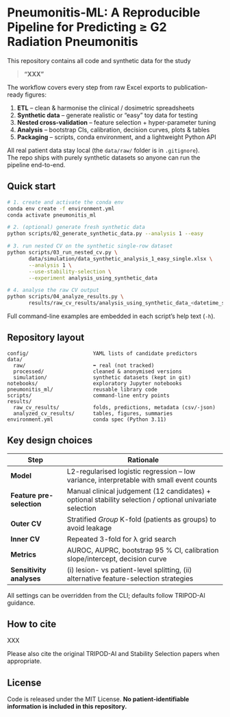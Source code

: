 # Pneumonitis-ML: A Reproducible Pipeline for Predicting ≥ G2 Radiation Pneumonitis

This repository contains all code and synthetic data for the study

> **“XXX”**

The workflow covers every step from raw Excel exports to publication-ready figures:

1. **ETL** – clean & harmonise the clinical / dosimetric spreadsheets  
2. **Synthetic data** – generate realistic or “easy” toy data for testing  
3. **Nested cross-validation** – feature selection + hyper-parameter tuning  
4. **Analysis** – bootstrap CIs, calibration, decision curves, plots & tables  
5. **Packaging** – scripts, conda environment, and a lightweight Python API

All real patient data stay local (the `data/raw/` folder is in `.gitignore`).  
The repo ships with purely synthetic datasets so anyone can run the pipeline end-to-end.

## Quick start

```bash
# 1. create and activate the conda env
conda env create -f environment.yml
conda activate pneumonitis_ml

# 2. (optional) generate fresh synthetic data
python scripts/02_generate_synthetic_data.py --analysis 1 --easy

# 3. run nested CV on the synthetic single-row dataset
python scripts/03_run_nested_cv.py \
       data/simulation/data_synthetic_analysis_1_easy_single.xlsx \
       --analysis 1 \
       --use-stability-selection \
       --experiment analysis_using_synthetic_data

# 4. analyse the raw CV output
python scripts/04_analyze_results.py \
       results/raw_cv_results/analysis_using_synthetic_data_<datetime_stamp>
```

Full command-line examples are embedded in each script’s help text (`-h`).

## Repository layout

```
config/                     YAML lists of candidate predictors
data/
  raw/                      ⬅ real (not tracked)
  processed/                cleaned & anonymised versions
  simulation/               synthetic datasets (kept in git)
notebooks/                  exploratory Jupyter notebooks
pneumonitis_ml/             reusable library code
scripts/                    command-line entry points
results/
  raw_cv_results/           folds, predictions, metadata (csv/-json)
  analyzed_cv_results/      tables, figures, summaries
environment.yml             conda spec (Python 3.11)
```

## Key design choices

| Step                      | Rationale                                                                                |
| ------------------------- | ---------------------------------------------------------------------------------------- |
| **Model**                 | L2-regularised logistic regression – low variance, interpretable with small event counts |
| **Feature pre-selection** | Manual clinical judgement (12 candidates) + optional stability selection / optional univariate selection |
| **Outer CV**              | Stratified *Group* K-fold (patients as groups) to avoid leakage                          |
| **Inner CV**              | Repeated 3-fold for λ grid search                                                        |
| **Metrics**               | AUROC, AUPRC, bootstrap 95 % CI, calibration slope/intercept, decision curve             |
| **Sensitivity analyses**  | (i) lesion- vs patient-level splitting, (ii) alternative feature-selection strategies    |

All settings can be overridden from the CLI; defaults follow TRIPOD-AI guidance.

## How to cite

XXX

Please also cite the original TRIPOD-AI and Stability Selection papers when appropriate.

## License

Code is released under the MIT License.
**No patient-identifiable information is included in this repository.**